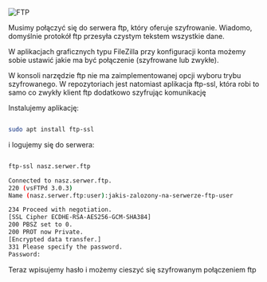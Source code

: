 <!--
.. title: Szyfrowane połączenie klientem ftp w konsoli
.. slug: szyfrowane-polaczenie-klientem-ftp-w-konsoli
.. date: 2018-08-31
.. tags: ftp, linux, ssl
.. category: tech
.. link: 
.. description: 
.. type: text
-->

![FTP](https://satkas.waw.pl/data/uploads/images/ftp-ssl.jpg "FTP")

Musimy połączyć się do serwera ftp, który oferuje szyfrowanie. Wiadomo, domyślnie protokół ftp przesyła czystym tekstem wszystkie dane.

W aplikacjach graficznych typu FileZilla przy konfiguracji konta możemy sobie ustawić jakie ma być połączenie (szyfrowane lub zwykłe).

W konsoli narzędzie ftp nie ma zaimplementowanej opcji wyboru trybu szyfrowanego. W repozytoriach jest natomiast aplikacja ftp-ssl, która robi to samo co zwykły klient ftp dodatkowo szyfrując komunikację

Instalujemy aplikację:

```bash

sudo apt install ftp-ssl

```

i logujemy się do serwera:

```bash

ftp-ssl nasz.serwer.ftp

Connected to nasz.serwer.ftp.
220 (vsFTPd 3.0.3)
Name (nasz.serwer.ftp:user):jakis-zalozony-na-serwerze-ftp-user

234 Proceed with negotiation.
[SSL Cipher ECDHE-RSA-AES256-GCM-SHA384]
200 PBSZ set to 0.
200 PROT now Private.
[Encrypted data transfer.]
331 Please specify the password.
Password:

```

Teraz wpisujemy hasło i możemy cieszyć się szyfrowanym połączeniem ftp
